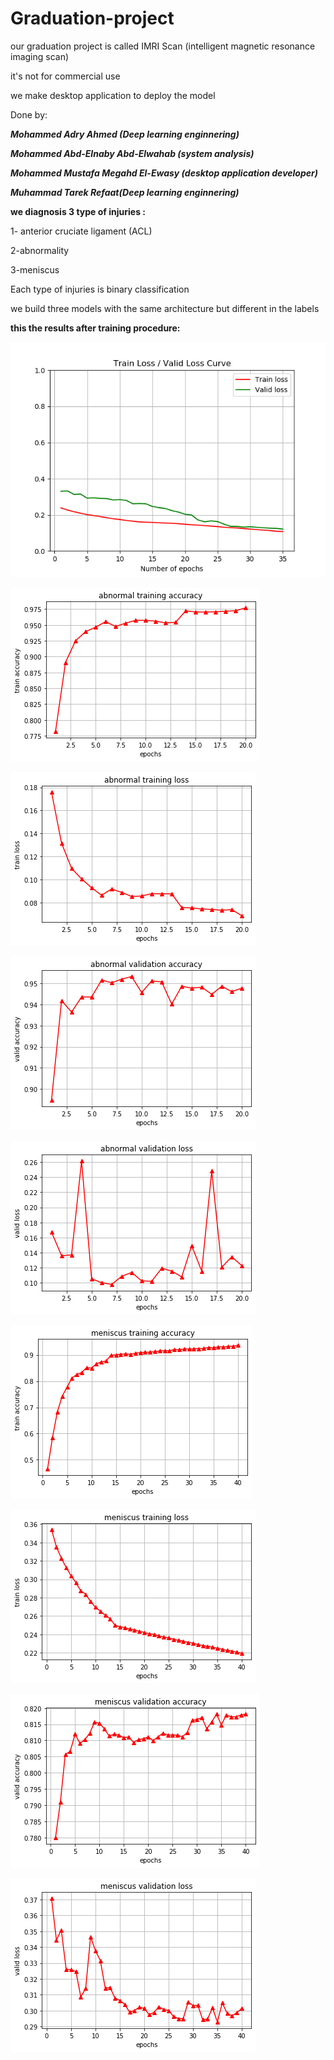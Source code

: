 # Graduation-project
our graduation project is called IMRI Scan (intelligent magnetic resonance imaging scan)

it's not for commercial use

we make desktop application to deploy the model

Done by:

***Mohammed Adry Ahmed (Deep learning enginnering)***

***Mohammed Abd-Elnaby Abd-Elwahab (system analysis)***

***Mohammed Mustafa Megahd El-Ewasy (desktop application developer)***

***Muhammad Tarek Refaat(Deep learning enginnering)***



**we diagnosis 3 type of injuries :**

1- anterior cruciate ligament (ACL)

2-abnormality

3-meniscus

Each type of injuries is binary classification

we build three models with the same architecture but different in the labels 

**this the results after training procedure:**


![alt text](https://github.com/muhammadtarek98/Graduation-project/blob/master/training%20results/ACL%20train%20and%20validation%20loss.png)

![alt text](https://github.com/muhammadtarek98/Graduation-project/blob/master/training%20results/abnormal%20training%20accuracy.png)

![alt text](https://github.com/muhammadtarek98/Graduation-project/blob/master/training%20results/abnormal%20training%20loss.png)

![alt text](https://github.com/muhammadtarek98/Graduation-project/blob/master/training%20results/abnormal%20validation%20accuracy.png)

![alt text](https://github.com/muhammadtarek98/Graduation-project/blob/master/training%20results/abnormal%20validation%20loss.png)

![alt text](https://github.com/muhammadtarek98/Graduation-project/blob/master/training%20results/meniscus%20training%20accuracy.png)

![alt text](https://github.com/muhammadtarek98/Graduation-project/blob/master/training%20results/meniscus%20training%20loss.png)

![alt text](https://github.com/muhammadtarek98/Graduation-project/blob/master/training%20results/meniscus%20validation%20accuracy.png)

![alt text](https://github.com/muhammadtarek98/Graduation-project/blob/master/training%20results/meniscus%20validation%20loss.png)

